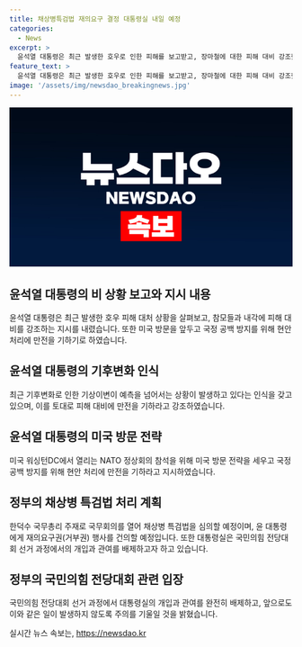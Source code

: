 ```yaml
---
title: 채상병특검법 재의요구 결정 대통령실 내일 예정
categories:
  - News
excerpt: >
  윤석열 대통령은 최근 발생한 호우로 인한 피해를 보고받고, 장마철에 대한 피해 대비 강조했다. 또한 미국 출장을 앞두고 현안을 신속히 처리해 달라는 지시를 했다. 한편, 정부는 9일 국무회의를 열어 채상병 특검법을 심의할 예정이며, 대통령실은 국민의힘 전당대회에 대한 개입 및 관여를 부인하고 있다. 윤 대통령의 이번 행보에 대한 관심이 높아지고 있다.
feature_text: >
  윤석열 대통령은 최근 발생한 호우로 인한 피해를 보고받고, 장마철에 대한 피해 대비 강조했다. 또한 미국 출장을 앞두고 현안을 신속히 처리해 달라는 지시를 했다. 한편, 정부는 9일 국무회의를 열어 채상병 특검법을 심의할 예정이며, 대통령실은 국민의힘 전당대회에 대한 개입 및 관여를 부인하고 있다. 윤 대통령의 이번 행보에 대한 관심이 높아지고 있다.
image: '/assets/img/newsdao_breakingnews.jpg'
---
```


<p><img src="/assets/img/newsdao_breakingnews.jpg" alt="pcversion 속보" /></p>

<h2 data-ke-size="size26">윤석열 대통령의 비 상황 보고와 지시 내용</h2>

<p data-ke-size="size16">윤석열 대통령은 최근 발생한 호우 피해 대처 상황을 살펴보고, 참모들과 내각에 피해 대비를 강조하는 지시를 내렸습니다. 또한 미국 방문을 앞두고 국정 공백 방지를 위해 현안 처리에 만전을 기하기로 하였습니다.</p>

<h2 data-ke-size="size26">윤석열 대통령의 기후변화 인식</h2>

<p data-ke-size="size16">최근 기후변화로 인한 기상이변이 예측을 넘어서는 상황이 발생하고 있다는 인식을 갖고 있으며, 이를 토대로 피해 대비에 만전을 기하라고 강조하였습니다.</p>

<h2 data-ke-size="size26">윤석열 대통령의 미국 방문 전략</h2>

<p data-ke-size="size16">미국 워싱턴DC에서 열리는 NATO 정상회의 참석을 위해 미국 방문 전략을 세우고 국정 공백 방지를 위해 현안 처리에 만전을 기하라고 지시하였습니다.</p>

<h2 data-ke-size="size26">정부의 채상병 특검법 처리 계획</h2>

<p data-ke-size="size16">한덕수 국무총리 주재로 국무회의를 열어 채상병 특검법을 심의할 예정이며, 윤 대통령에게 재의요구권(거부권) 행사를 건의할 예정입니다. 또한 대통령실은 국민의힘 전당대회 선거 과정에서의 개입과 관여를 배제하고자 하고 있습니다.</p>

<h2 data-ke-size="size26">정부의 국민의힘 전당대회 관련 입장</h2>

<p data-ke-size="size16">국민의힘 전당대회 선거 과정에서 대통령실의 개입과 관여를 완전히 배제하고, 앞으로도 이와 같은 일이 발생하지 않도록 주의를 기울일 것을 밝혔습니다.</p>
실시간 뉴스 속보는, <a href="https://newsdao.kr" rel="dofollow">https://newsdao.kr</a>


